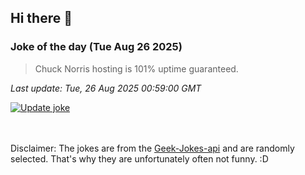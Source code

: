 ## Hi there 👋

### Joke of the day (Tue Aug 26 2025)
<!-- joke -->
>Chuck Norris hosting is 101% uptime guaranteed.
<!-- /joke -->

*Last update: Tue, 26 Aug 2025 00:59:00 GMT*

[![Update joke](https://github.com/nclskfm/nclskfm/actions/workflows/joke.yml/badge.svg)](https://github.com/nclskfm/nclskfm/actions/workflows/joke.yml)

<br><br>
Disclaimer: The jokes are from the [Geek-Jokes-api](https://github.com/sameerkumar18/geek-joke-api) and are randomly selected. That's why they are unfortunately often not funny. :D
